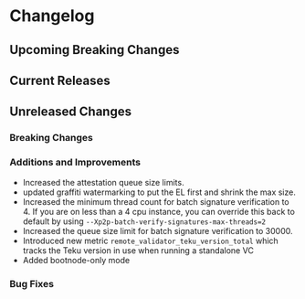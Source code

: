 # Changelog

## Upcoming Breaking Changes

## Current Releases

## Unreleased Changes

### Breaking Changes

### Additions and Improvements
- Increased the attestation queue size limits.
- updated graffiti watermarking to put the EL first and shrink the max size.
- Increased the minimum thread count for batch signature verification to 4. If you are on less than a 4 cpu instance, you can override this back to default by using `--Xp2p-batch-verify-signatures-max-threads=2`
- Increased the queue size limit for batch signature verification to 30000.
- Introduced new metric `remote_validator_teku_version_total` which tracks the Teku version in use when running a standalone VC
- Added bootnode-only mode

### Bug Fixes
